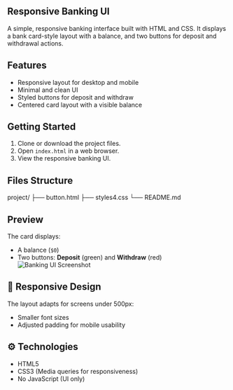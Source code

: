 ## Responsive Banking UI

A simple, responsive banking interface built with HTML and CSS. It displays a bank card-style layout with a balance, and two buttons for deposit and withdrawal actions.

##  Features

- Responsive layout for desktop and mobile
- Minimal and clean UI
- Styled buttons for deposit and withdraw
- Centered card layout with a visible balance

##  Getting Started

1. Clone or download the project files.
2. Open `index.html` in a web browser.
3. View the responsive banking UI.

##  Files Structure
project/
├── button.html
├── styles4.css
└── README.md

##  Preview

The card displays:
- A balance (`$0`)
- Two buttons: **Deposit** (green) and **Withdraw** (red)
![Banking UI Screenshot](Screenshot-2025-07-30-222258.png)


## 📱 Responsive Design

The layout adapts for screens under 500px:
- Smaller font sizes
- Adjusted padding for mobile usability

## ⚙️ Technologies

- HTML5
- CSS3 (Media queries for responsiveness)
- No JavaScript (UI only)







